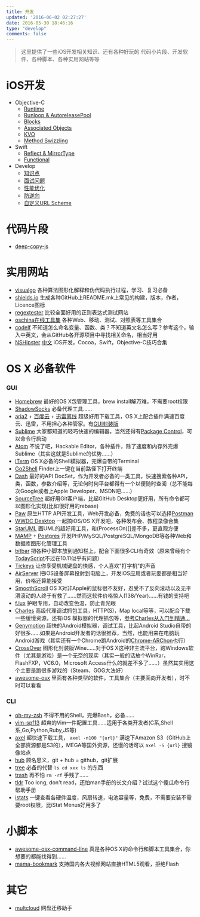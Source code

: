```yaml
---
title: 开发
updated: '2016-06-02 02:27:27'
date: 2016-05-30 18:46:16
type: "develop"
comments: false
---
```


> 这里提供了一些iOS开发相关知识、还有各种好玩的
代码小片段、开发软件、各种脚本、各种实用网站等等


# iOS开发
+ Objective-C
  + [Runtime](http://blog.devtang.com/2013/10/15/objective-c-object-model/)
  + [Runloop & AutoreleasePool](http://blog.ibireme.com/2015/05/18/runloop/)
  + [Blocks](http://tanqisen.github.io/blog/2013/04/19/gcd-block-cycle-retain/)
  + [Associated Objects](http://nshipster.com/associated-objects/)
  + [KVO](http://nshipster.cn/key-value-observing/)
  + [Method Swizzling](http://nshipster.com/method-swizzling/)
+ Swift
  + [Reflect & MirrorType](http://swifter.tips/reflect/)
  + [Functional](http://blog.callmewhy.com/2014/09/11/functional-swift-apis/)
+ Develop
  + [知识点](http://hit-alibaba.github.io/interview/index.html)
  + [面试问题](https://github.com/ChenYilong/iOSInterviewQuestions)
  + [性能优化](http://www.reviewcode.cn/article.html?reviewId=7)
  + [防逆向](http://tanqisen.github.io/blog/2014/06/06/how-to-prevent-app-crack/)
  + [自定义URL Scheme](http://objcio.com/blog/2014/05/21/the-complete-tutorial-on-ios-slash-iphone-custom-url-schemes/)


# 代码片段
+ [deep-copy-js](https://gist.github.com/lizhuoli1126/daff71c295dafc6e7b47)


# 实用网站
+ [visualgo](http://visualgo.net) 各种算法图形化解释和伪代码执行过程，学习、复习必备
+ [shields.io](http://shields.io)
生成各种GitHub上README.mk上常见的构建，版本，作者，Licence图标
+ [regextester](http://www.regextester.com) 比较全面好用的正则表达式测试网站
+ [oschina在线工具集](http://tool.oschina.net) 各种Web、移动、测试、对照表等工具集合
+ [codelf](http://unbug.github.io/codelf/) 不知道怎么命名变量、函数、类？不知道英文名怎么写？参考这个，输入中英文，会从GitHub各开源项目中寻找相关命名，相当好用
+ [NSHipster](http://nshipster.com) [中文](http://nshipster.cn) iOS开发，Cocoa，Swift，Objective-C技巧合集


# OS X 必备软件

### GUI
+ [Homebrew](http://brew.sh)
最好的OS X包管理工具，brew install解万难，不需要root权限
+ [ShadowSocks](https://github.com/shadowsocks)
必备代理工具……
+ [aria2](http://brewformulas.org/Aria2) + [百度云](https://github.com/acgotaku/BaiduExporter) + [迅雷离线](https://github.com/binux/ThunderLixianExporter)
超级好用下载工具，OS X上配合插件满速百度云、迅雷，不用担心各种管家。有[GUI封装版](https://github.com/yangshun1029/aria2gui)
+ [Sublime](https://www.sublimetext.com) 大家都知道的轻巧快速的编辑器，当然还得有[Package Control](https://packagecontrol.io)，可以命令行启动
+ [Atom](https://atom.io) 不说了吧，Hackable Editor，各种插件，除了速度和内存外完爆Sublime（其实这就是Sublime的优势……）
+ [iTerm](https://www.iterm2.com) OS X必备的Shell模拟器，完爆自带的Terminal
+ [Go2Shell](http://zipzapmac.com/go2shell) Finder上一键在当前路径下打开终端
+ [Dash](https://kapeli.com/dash) 最好的API DocSet，作为开发者必备的一类工具，快速搜索各种API，类，函数，参数介绍等，无论何时何平台都得有一个以便随时查阅（总不能每次Google或者上Apple Developer、MSDN吧……）
+ [SourceTree](https://www.sourcetreeapp.com) 超好用Git客户端，比起GitHub Desktop更好用，所有命令都可以图形化实现(比如很好用的rebase)
+ [Paw](https://luckymarmot.com/zh-hans/paw) 原生HTTP API开发工具，Web开发必备，免费的话也可以选择[Postman](https://chrome.google.com/webstore/detail/postman/fhbjgbiflinjbdggehcddcbncdddomop)
+ [WWDC Desktop](https://github.com/insidegui/WWDC) 一起搞iOS/OS X开发吧，各种发布会、教程录像合集
+ [StarUML](http://staruml.io) 画UML的超好用工具，和(ProcessOn)[]差不多，更直观方便
+ [MAMP](https://www.mamp.info) + [Postgres](http://postgresapp.com) 开发PHP/MySQL/PostgreSQL/MongoDB等各种Web和数据库图形化管理工具 
+ [bitbar](https://github.com/matryer/bitbar)
把各种小脚本放到通知栏上，配合下面很多CLI有奇效（原来曾经有个[TodayScript](https://github.com/SamRothCA/Today-Scripts)不过在10.11似乎有问题）
+ [Tickeys](http://www.yingdev.com/projects/tickeys)
让你享受机械键盘的快感，个人喜欢"打字机"的声音
+ [AirServer](https://www.airserver.com) 把iOS设备屏幕投射到电脑上，开发iOS应用或者玩耍都是相当好用，价格还算能接受
+ [SmoothScroll](https://www.smoothscroll.net) OS X对非Apple的鼠标很不友好，忍受不了反向滚动以及无平滑滚动的人终于有救了……然而这软件价格惊人(138/Year)……有钱的支持吧
+ [f.lux](https://justgetflux.com) 护眼专用，自动改变色温，防止青光眼
+ [Charles](http://www.charlesproxy.com) 高级代理调试抓包工具，HTTP(S)，Map local等等，可以配合下载一些缓慢资源，还有iOS 模拟器的代理抓包等，[参考Charles从入门到精通...](http://blog.devtang.com/2015/11/14/charles-introduction/)
+ [Genymotion](https://www.genymotion.com) 超快的Android模拟器，调试工具，比起Android Studio自带的好很多……如果是Android开发者的话很推荐，当然，也能用来在电脑玩Android游戏（其实还有一个Chrome跑Android的[Chrome-ARChon](https://github.com/vladikoff/chromeos-apk)也行）
+ [CrossOver](https://www.codeweavers.com/products) 图形化封装版Wine……对于OS X这种非主流平台，跑Windows软件（尤其是游戏）是一个无奈的现实（其实一般的话放个WinRar，FlashFXP，VC6.0，Microsoft Access什么的就差不多了……）虽然其实用这个主要是跑很多游戏的（Steam、GOG大法好）
+ [awesome-osx](https://github.com/iCHAIT/awesome-osx) 里面有各种类型的软件，工具集合（主要面向开发者），时不时可以看看


### CLI
+ [oh-my-zsh](https://github.com/robbyrussell/oh-my-zsh)
不得不用的Shell，完爆Bash，必备……
+ [vim-spf13](http://vim.spf13.com)
超爽的Vim一件配置工具……适用于各类开发者(C系,Shell系,Go,Python,Ruby,JS等)
+ [axel](http://brewformulas.org/Axel)
超快速下载工具， `axel -n100 "{url}"` 满速下Amazon S3（GitHub上全部资源都是S3的），MEGA等国外资源，还慢的话可以 `axel -S {url}` 搜镜像站点
+ [hub](https://hub.github.com) 顾名思义，git + hub = github，git扩展
+ [tree](http://brewformulas.org/Tree)
必备的代替 `ls cd xxx ls` 的东西
+ [trash](http://brewformulas.org/Trash)
再不怕 `rm -rf` 手残了……
+ [tldr](https://github.com/tldr-pages/tldr) Too long, don't read，还怕man手册的长文介绍？试试这个傻瓜命令行帮助手册
+ [istats](https://github.com/Chris911/iStats)
一键查看各硬件温度，风扇转速，电池容量等，免费，不需要安装不需要root权限，比iStat Menus好用多了


# 小脚本

+ [awesome-osx-command-line](https://github.com/herrbischoff/awesome-osx-command-line)
真是各种OS X的命令行和脚本工具集合，你想要的都能找得到……
+ [mama-bookmark](http://zythum.sinaapp.com/youkuhtml5playerbookmark/) 支持国内各大视频网站直接HTML5观看，拒绝Flash

# 其它

+ [multcloud](https://multcloud.com/home) 网盘迁移助手
